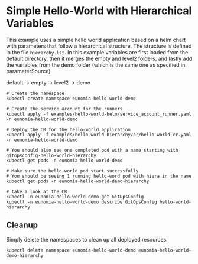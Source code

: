 # Simple Hello-World with Hierarchical Variables

This example uses a simple hello world application based on a helm chart with parameters that follow a hierarchical structure. The structure is defined in the file `hierarchy.lst`. In this example variables are first loaded from the default directory, then it merges the empty and level2 folders, and lastly add the variables from the demo folder (which is the same one as specified in parameterSource).

default -> empty -> level2 -> demo

```shell
# Create the namespace
kubectl create namespace eunomia-hello-world-demo

# Create the service account for the runners
kubectl apply -f examples/hello-world-helm/service_account_runner.yaml -n eunomia-hello-world-demo

# Deploy the CR for the hello-world application
kubectl apply -f examples/hello-world-hierarchy/cr/hello-world-cr.yaml -n eunomia-hello-world-demo

# You should also see one completed pod with a name starting with gitopsconfig-hello-world-hierarchy
kubectl get pods -n eunomia-hello-world-demo

# Make sure the hello-world pod start successfully
# You should be seeing 1 running hello-word pod with hiera in the name
kubectl get pods -n eunomia-hello-world-demo-hierarchy

# take a look at the CR
kubectl -n eunomia-hello-world-demo get GitOpsConfig
kubectl -n eunomia-hello-world-demo describe GitOpsConfig hello-world-hierarchy
```

## Cleanup

Simply delete the namespaces to clean up all deployed resources.

```shell
kubectl delete namespace eunomia-hello-world-demo eunomia-hello-world-demo-hierarchy
```
